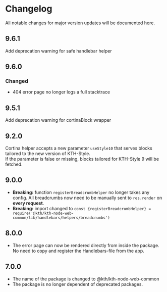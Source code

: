 # Changelog

All notable changes for major version updates will be documented here.

## 9.6.1

Add deprecation warning for safe handlebar helper

## 9.6.0

### Changed

- 404 error page no longer logs a full stacktrace

## 9.5.1

Add deprecation warning for cortinaBlock wrapper

## 9.2.0

Cortina helper accepts a new parameter `useStyle10` that serves blocks tailored to the new version of KTH-Style.  
If the parameter is false or missing, blocks tailored for KTH-Style 9 will be fetched.

## 9.0.0

- **Breaking:** function `registerBreadcrumbHelper` no longer takes any config. All breadcrumbs now need to be manually sent to `res.render` on **every request**.
- **Breaking:** import changed to `const {registerBreadcrumbHelper} = require('@kth/kth-node-web-common/lib/handlebars/helpers/breadcrumbs')`

## 8.0.0

- The error page can now be rendered directly from inside the package. No need to copy and register the Handlebars-file from the app.

## 7.0.0

- The name of the package is changed to @kth/kth-node-web-common
- The package is no longer dependent of deprecated packages.
